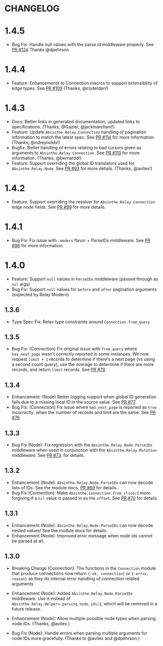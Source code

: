 # CHANGELOG

# 1.4.5

- Bug Fix: Handle null values with the parse id middleware properly. See [PR #124](https://github.com/absinthe-graphql/absinthe_relay/pull/124) Thanks @dpehrson

# 1.4.4

- Feature: Enhancements to Connection macros to support extensibility of edge types. See [PR #109](https://github.com/absinthe-graphql/absinthe_relay/pull/109) (Thanks, @coderdan!)

# 1.4.3

- Docs: Better links in generated documentation, updated links to specifications. (Thanks, @Gazler, @jackmarchant!)
- Feature: Update `Absinthe.Relay.Connection` handling of pagination information to match the latest spec. See [PR #114](https://github.com/absinthe-graphql/absinthe_relay/pull/114) for more information. (Thanks, @ndreynolds!)
- Bugfix: Better handling of errors relating to bad cursors given as arguments to `Absinthe.Relay.Connection`. See [PR #110](https://github.com/absinthe-graphql/absinthe_relay/pull/110) for more information. (Thanks, @bernardd!)
- Feature: Support overriding the global ID translators used for `Absinthe.Relay.Node`. See [PR #93](https://github.com/absinthe-graphql/absinthe_relay/pull/93) for more details. (Thanks, @avitex!)

# 1.4.2

- Feature: Support overriding the resolver for `Absinthe.Relay.Connection` edge node fields. See [PR #99](https://github.com/absinthe-graphql/absinthe_relay/pull/99) for more details.

# 1.4.1

- Bug Fix: Fix issue with `:modern` flavor + ParseIDs middleware. See [PR #96](https://github.com/absinthe-graphql/absinthe_relay/pull/96) for more information.

# 1.4.0

- Feature: Support `null` values in `ParseIDs` middleware (passed through as `nil` args)
- Bug Fix: Support `null` values for `before` and `after` pagination arguments (expected by Relay Modern)

## 1.3.6
- Type Spec Fix: Relax type constraints around `Connection.from_query`

## 1.3.5

- Bug Fix: (Connection) Fix original issue with `from_query` where `has_next_page` wasn't correctly reported in some instances. We now request `limit + 1` records to determine if there's a next page (vs using a second count query), use the overage to determine if there are more records, and return `limit` records. See [PR #79](https://github.com/absinthe-graphql/absinthe_relay/pull/79).

## 1.3.4

- Enhancement: (Node) Better logging support when global ID generation fails due to
  a missing local ID in the source value. See [PR #77](https://github.com/absinthe-graphql/absinthe_relay/pull/77).
- Bug Fix: (Connection) Fix issue where `has_next_page` is reported as `true` incorrectly; when the number of records and limit are the same. See [PR #76](https://github.com/absinthe-graphql/absinthe_relay/pull/76).

## 1.3.3

- Bug Fix (Node): Fix regression with the `Absinthe.Relay.Node.ParseIDs` middleware when used in conjunction with
  the `Absinthe.Relay.Mutation` middleware. See [PR #73](https://github.com/absinthe-graphql/absinthe_relay/pull/73).
  for details.

## 1.3.2

- Enhancement (Node): `Absinthe.Relay.Node.ParseIDs` can now decode lists of IDs. See
  the module docs, [PR #69](https://github.com/absinthe-graphql/absinthe_relay/pull/69) for details.
- Bug Fix (Connection): Make `Absinthe.Connection.from_slice/2` more forgiving if a `nil`
  value is passed in as the `offset`. See [PR #70](https://github.com/absinthe-graphql/absinthe_relay/pull/70)
  for details.

## 1.3.1

- Enhancement (Node): `Absinthe.Relay.Node.ParseIDs` can now decode nested values! See
  the module docs for details.
- Enhancement (Node): Improved error message when node ids cannot be parsed at all.

## 1.3.0

- Breaking Change (Connection): The functions in the `Connection` module that produce connections
  now return `{:ok, connection}` or `{:error, reason}` as they do internal error handling
  of connection related arguments

- Enhancement (Node): Added `Absinthe.Relay.Node.ParseIDs` middleware. Use it instead of
  `Absinthe.Relay.Helpers.parsing_node_ids/2`, which will be removed in a future
  release.
- Enhancement (Node): Allow multiple possible node types when parsing node IDs.
  (Thanks, @avitex.)
- Bug Fix (Node): Handle errors when parsing multiple arguments for node IDs more
  gracefully. (Thanks to @avitex and @dpehrson.)
